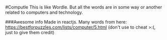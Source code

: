 #Computle
This is like Wordle.
But all the words are in some way or another related to computers and technology.

###Awesome info
Made in reactjs.
Many words from here: https://bestforpuzzles.com/lists/computer/5.html (don't use to cheat >:(, just to give them credit)
